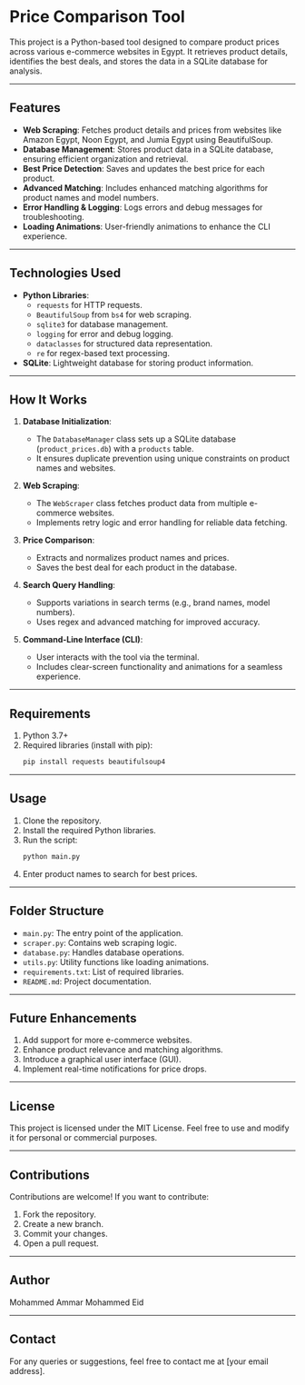 # Price Comparison Tool

This project is a Python-based tool designed to compare product prices across various e-commerce websites in Egypt. It retrieves product details, identifies the best deals, and stores the data in a SQLite database for analysis.

---

## Features

- **Web Scraping**: Fetches product details and prices from websites like Amazon Egypt, Noon Egypt, and Jumia Egypt using BeautifulSoup.
- **Database Management**: Stores product data in a SQLite database, ensuring efficient organization and retrieval.
- **Best Price Detection**: Saves and updates the best price for each product.
- **Advanced Matching**: Includes enhanced matching algorithms for product names and model numbers.
- **Error Handling & Logging**: Logs errors and debug messages for troubleshooting.
- **Loading Animations**: User-friendly animations to enhance the CLI experience.

---

## Technologies Used

- **Python Libraries**:
  - `requests` for HTTP requests.
  - `BeautifulSoup` from `bs4` for web scraping.
  - `sqlite3` for database management.
  - `logging` for error and debug logging.
  - `dataclasses` for structured data representation.
  - `re` for regex-based text processing.
- **SQLite**: Lightweight database for storing product information.

---

## How It Works

1. **Database Initialization**:
   - The `DatabaseManager` class sets up a SQLite database (`product_prices.db`) with a `products` table.
   - It ensures duplicate prevention using unique constraints on product names and websites.

2. **Web Scraping**:
   - The `WebScraper` class fetches product data from multiple e-commerce websites.
   - Implements retry logic and error handling for reliable data fetching.

3. **Price Comparison**:
   - Extracts and normalizes product names and prices.
   - Saves the best deal for each product in the database.

4. **Search Query Handling**:
   - Supports variations in search terms (e.g., brand names, model numbers).
   - Uses regex and advanced matching for improved accuracy.

5. **Command-Line Interface (CLI)**:
   - User interacts with the tool via the terminal.
   - Includes clear-screen functionality and animations for a seamless experience.

---

## Requirements

1. Python 3.7+
2. Required libraries (install with pip):
   ```bash
   pip install requests beautifulsoup4
   ```

---

## Usage

1. Clone the repository.
2. Install the required Python libraries.
3. Run the script:
   ```bash
   python main.py
   ```
4. Enter product names to search for best prices.

---

## Folder Structure

- `main.py`: The entry point of the application.
- `scraper.py`: Contains web scraping logic.
- `database.py`: Handles database operations.
- `utils.py`: Utility functions like loading animations.
- `requirements.txt`: List of required libraries.
- `README.md`: Project documentation.

---

## Future Enhancements

1. Add support for more e-commerce websites.
2. Enhance product relevance and matching algorithms.
3. Introduce a graphical user interface (GUI).
4. Implement real-time notifications for price drops.

---

## License

This project is licensed under the MIT License. Feel free to use and modify it for personal or commercial purposes.

---

## Contributions

Contributions are welcome! If you want to contribute:

1. Fork the repository.
2. Create a new branch.
3. Commit your changes.
4. Open a pull request.

---

## Author

Mohammed Ammar Mohammed Eid

---

## Contact

For any queries or suggestions, feel free to contact me at [your email address].

